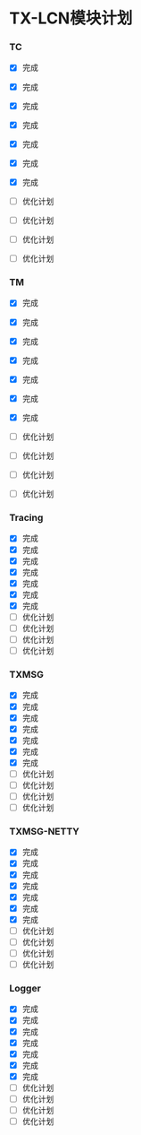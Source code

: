 # TX-LCN模块计划

### TC
- [x] 完成 
- [x] 完成 
- [x] 完成 
- [x] 完成 
- [x] 完成 
- [x] 完成 
- [x] 完成 
- [ ] 优化计划
- [ ] 优化计划
- [ ] 优化计划
- [ ] 优化计划


### TM
- [x] 完成 
- [x] 完成 
- [x] 完成 
- [x] 完成 
- [x] 完成 
- [x] 完成 
- [x] 完成 
- [ ] 优化计划
- [ ] 优化计划
- [ ] 优化计划
- [ ] 优化计划


### Tracing
- [x] 完成 
- [x] 完成 
- [x] 完成 
- [x] 完成 
- [x] 完成 
- [x] 完成 
- [x] 完成 
- [ ] 优化计划
- [ ] 优化计划
- [ ] 优化计划
- [ ] 优化计划

### TXMSG
- [x] 完成 
- [x] 完成 
- [x] 完成 
- [x] 完成 
- [x] 完成 
- [x] 完成 
- [x] 完成 
- [ ] 优化计划
- [ ] 优化计划
- [ ] 优化计划
- [ ] 优化计划

### TXMSG-NETTY
- [x] 完成 
- [x] 完成 
- [x] 完成 
- [x] 完成 
- [x] 完成 
- [x] 完成 
- [x] 完成 
- [ ] 优化计划
- [ ] 优化计划
- [ ] 优化计划
- [ ] 优化计划

### Logger
- [x] 完成 
- [x] 完成 
- [x] 完成 
- [x] 完成 
- [x] 完成 
- [x] 完成 
- [x] 完成 
- [ ] 优化计划
- [ ] 优化计划
- [ ] 优化计划
- [ ] 优化计划

